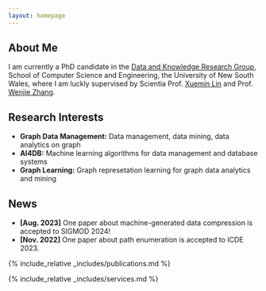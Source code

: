```yaml
---
layout: homepage
---
```


## About Me

I am currently a PhD candidate in the [Data and Knowledge Research Group](https://unswdb.github.io/), School of Computer Science and Engineering, the University of New South Wales, where I am luckly supervised by Scientia Prof. [Xuemin Lin](https://www.cse.unsw.edu.au/~lxue/) and Prof. [Wenjie Zhang](https://www.cse.unsw.edu.au/~zhangw/). 

## Research Interests
- **Graph Data Management:** Data management, data mining, data analytics on graph
- **AI4DB:** Machine learning algorithms for data management and database systems
- **Graph Learning:** Graph represetation learning for graph data analytics and mining

## News

- **[Aug. 2023]** One paper about machine-generated data compression is accepted to SIGMOD 2024!
- **[Nov. 2022]** One paper about path enumeration is accepted to ICDE 2023.

{% include_relative _includes/publications.md %}

{% include_relative _includes/services.md %}
